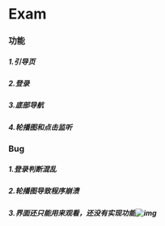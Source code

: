 # Exam

### 功能

##### 1.引导页

##### 2.登录

##### 3.底部导航

##### 4.轮播图和点击监听



### Bug

##### 1.登录判断混乱

##### 2.轮播图导致程序崩溃

##### 3.界面还只能用来观看，还没有实现功能![img](file:///C:\Users\14158\AppData\LocalLow\Baidu\BAIDUP~1\dict\Default\9A06F5~1.PNG)





